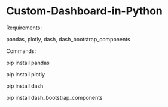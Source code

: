 # Custom-Dashboard-in-Python

Requirements:

pandas, plotly, dash, dash_bootstrap_components

Commands:

pip install pandas

pip install plotly

pip install dash

pip install dash_bootstrap_components
